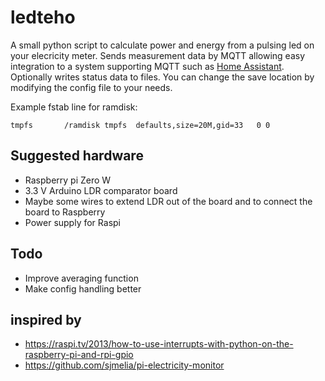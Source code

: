 # ledteho
A small python script to calculate power and energy from a pulsing 
led on your elecricity meter. Sends measurement data by MQTT allowing easy integration
to a system supporting MQTT such as [Home Assistant](https://www.home-assistant.io/).
Optionally writes status data to files.
You can change the save location by modifying the config file to
your needs.

Example fstab line for ramdisk:

`tmpfs       /ramdisk tmpfs  defaults,size=20M,gid=33   0 0`

## Suggested hardware
- Raspberry pi Zero W
- 3.3 V Arduino LDR comparator board
- Maybe some wires to extend LDR out of the board and to connect the board to Raspberry
- Power supply for Raspi

## Todo
- Improve averaging function
- Make config handling better

## inspired by

- https://raspi.tv/2013/how-to-use-interrupts-with-python-on-the-raspberry-pi-and-rpi-gpio
- https://github.com/sjmelia/pi-electricity-monitor
